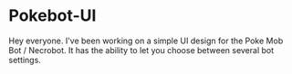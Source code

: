 # Pokebot-UI
Hey everyone. I've been working on a simple UI design for the Poke Mob Bot / Necrobot. It has the ability to let you choose between several bot settings. 
